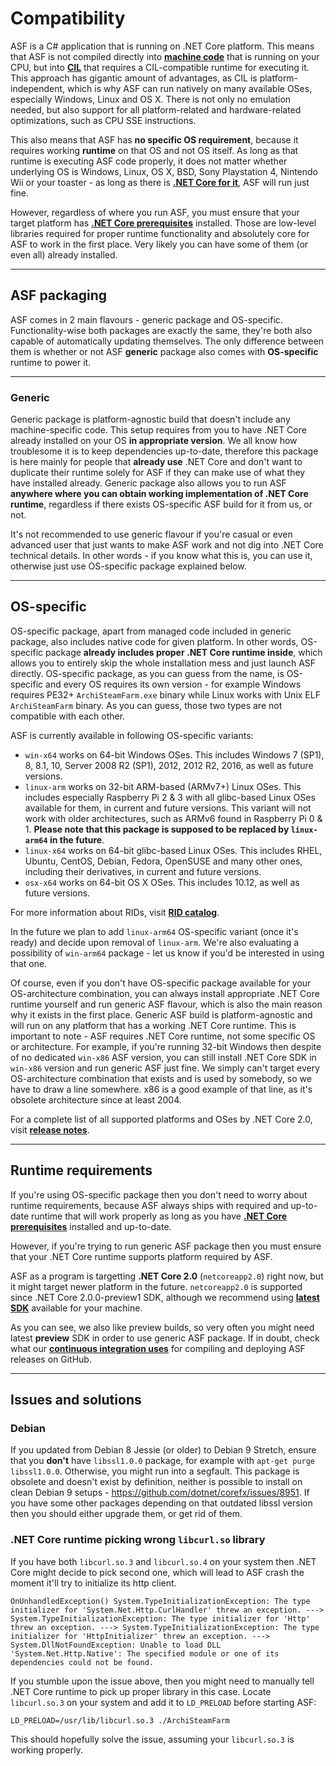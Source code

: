 # Compatibility

ASF is a C# application that is running on .NET Core platform. This means that ASF is not compiled directly into **[machine code](https://en.wikipedia.org/wiki/Machine_code)** that is running on your CPU, but into **[CIL](https://en.wikipedia.org/wiki/Common_Intermediate_Language)** that requires a CIL-compatible runtime for executing it. This approach has gigantic amount of advantages, as CIL is platform-independent, which is why ASF can run natively on many available OSes, especially Windows, Linux and OS X. There is not only no emulation needed, but also support for all platform-related and hardware-related optimizations, such as CPU SSE instructions.

This also means that ASF has **no specific OS requirement**, because it requires working **runtime** on that OS and not OS itself. As long as that runtime is executing ASF code properly, it does not matter whether underlying OS is Windows, Linux, OS X, BSD, Sony Playstation 4, Nintendo Wii or your toaster - as long as there is **[.NET Core for it](https://github.com/dotnet/core-setup#daily-builds)**, ASF will run just fine.

However, regardless of where you run ASF, you must ensure that your target platform has **[.NET Core prerequisites](https://github.com/dotnet/core/blob/master/Documentation/prereqs.md)** installed. Those are low-level libraries required for proper runtime functionality and absolutely core for ASF to work in the first place. Very likely you can have some of them (or even all) already installed.

---

## ASF packaging

ASF comes in 2 main flavours - generic package and OS-specific. Functionality-wise both packages are exactly the same, they're both also capable of automatically updating themselves. The only difference between them is whether or not ASF **generic** package also comes with **OS-specific** runtime to power it.

---

### Generic

Generic package is platform-agnostic build that doesn't include any machine-specific code. This setup requires from you to have .NET Core already installed on your OS **in appropriate version**. We all know how troublesome it is to keep dependencies up-to-date, therefore this package is here mainly for people that **already use** .NET Core and don't want to duplicate their runtime solely for ASF if they can make use of what they have installed already. Generic package also allows you to run ASF **anywhere where you can obtain working implementation of .NET Core runtime**, regardless if there exists OS-specific ASF build for it from us, or not.

It's not recommended to use generic flavour if you're casual or even advanced user that just wants to make ASF work and not dig into .NET Core technical details. In other words - if you know what this is, you can use it, otherwise just use OS-specific package explained below.

---

## OS-specific

OS-specific package, apart from managed code included in generic package, also includes native code for given platform. In other words, OS-specific package **already includes proper .NET Core runtime inside**, which allows you to entirely skip the whole installation mess and just launch ASF directly. OS-specific package, as you can guess from the name, is OS-specific and every OS requires its own version - for example Windows requires PE32+ `ArchiSteamFarm.exe` binary while Linux works with Unix ELF `ArchiSteamFarm` binary. As you can guess, those two types are not compatible with each other.

ASF is currently available in following OS-specific variants:

- `win-x64` works on 64-bit Windows OSes. This includes Windows 7 (SP1), 8, 8.1, 10, Server 2008 R2 (SP1), 2012, 2012 R2, 2016, as well as future versions.
- `linux-arm` works on 32-bit ARM-based (ARMv7+) Linux OSes. This includes especially Raspberry Pi 2 & 3 with all glibc-based Linux OSes available for them, in current and future versions. This variant will not work with older architectures, such as ARMv6 found in Raspberry Pi 0 & 1. **Please note that this package is supposed to be replaced by `linux-arm64` in the future**.
- `linux-x64` works on 64-bit glibc-based Linux OSes. This includes RHEL, Ubuntu, CentOS, Debian, Fedora, OpenSUSE and many other ones, including their derivatives, in current and future versions.
- `osx-x64` works on 64-bit OS X OSes. This includes 10.12, as well as future versions.

For more information about RIDs, visit **[RID catalog](https://docs.microsoft.com/en-us/dotnet/core/rid-catalog)**.

In the future we plan to add `linux-arm64` OS-specific variant (once it's ready) and decide upon removal of `linux-arm`. We're also evaluating a possibility of `win-arm64` package - let us know if you'd be interested in using that one.

Of course, even if you don't have OS-specific package available for your OS-architecture combination, you can always install appropriate .NET Core runtime yourself and run generic ASF flavour, which is also the main reason why it exists in the first place. Generic ASF build is platform-agnostic and will run on any platform that has a working .NET Core runtime. This is important to note - ASF requires .NET Core runtime, not some specific OS or architecture. For example, if you're running 32-bit Windows then despite of no dedicated `win-x86` ASF version, you can still install .NET Core SDK in `win-x86` version and run generic ASF just fine. We simply can't target every OS-architecture combination that exists and is used by somebody, so we have to draw a line somewhere. x86 is a good example of that line, as it's obsolete architecture since at least 2004.

For a complete list of all supported platforms and OSes by .NET Core 2.0, visit **[release notes](https://github.com/dotnet/core/blob/master/release-notes/2.0/2.0-supported-os.md)**.

---

## Runtime requirements

If you're using OS-specific package then you don't need to worry about runtime requirements, because ASF always ships with required and up-to-date runtime that will work properly as long as you have **[.NET Core prerequisites](https://github.com/dotnet/core/blob/master/Documentation/prereqs.md)** installed and up-to-date.

However, if you're trying to run generic ASF package then you must ensure that your .NET Core runtime supports platform required by ASF.

ASF as a program is targetting **.NET Core 2.0** (`netcoreapp2.0`) right now, but it might target newer platform in the future. `netcoreapp2.0` is supported since .NET Core 2.0.0-preview1 SDK, although we recommend using **[latest SDK](https://www.microsoft.com/net/download/core#/sdk)** available for your machine.

As you can see, we also like preview builds, so very often you might need latest **preview** SDK in order to use generic ASF package. If in doubt, check what our **[continuous integration uses](https://ci.appveyor.com/project/JustArchi/ArchiSteamFarm#L1)** for compiling and deploying ASF releases on GitHub.

---

## Issues and solutions

### Debian

If you updated from Debian 8 Jessie (or older) to Debian 9 Stretch, ensure that you **don't** have `libssl1.0.0` package, for example with `apt-get purge libssl1.0.0`. Otherwise, you might run into a segfault. This package is obsolete and doesn't exist by definition, neither is possible to install on clean Debian 9 setups - https://github.com/dotnet/corefx/issues/8951. If you have some other packages depending on that outdated libssl version then you should either upgrade them, or get rid of them.

### .NET Core runtime picking wrong `libcurl.so` library

If you have both `libcurl.so.3` and `libcurl.so.4` on your system then .NET Core might decide to pick second one, which will lead to ASF crash the moment it'll try to initialize its http client.

```
OnUnhandledException() System.TypeInitializationException: The type initializer for 'System.Net.Http.CurlHandler' threw an exception. ---> System.TypeInitializationException: The type initializer for 'Http' threw an exception. ---> System.TypeInitializationException: The type initializer for 'HttpInitializer' threw an exception. ---> System.DllNotFoundException: Unable to load DLL 'System.Net.Http.Native': The specified module or one of its dependencies could not be found.
```

If you stumble upon the issue above, then you might need to manually tell .NET Core runtime to pick up proper library in this case. Locate `libcurl.so.3` on your system and add it to `LD_PRELOAD` before starting ASF:

```
LD_PRELOAD=/usr/lib/libcurl.so.3 ./ArchiSteamFarm
```

This should hopefully solve the issue, assuming your `libcurl.so.3` is working properly.
